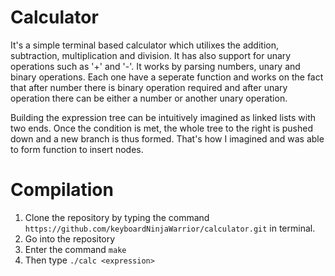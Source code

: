 # Calculator

It's a simple terminal based calculator which utilixes the addition, subtraction, multiplication and division. It has also support for unary operations such as '+' and '-'. It works by parsing numbers, unary and binary operations. Each one have a seperate function and works on the fact that after number there is binary operation required and after unary operation there can be either a number or another unary operation.

Building the expression tree can be intuitively imagined as linked lists with two ends. Once the condition is met, the whole tree to the right is pushed down and a new branch is thus formed. That's how I imagined and was able to form function to insert nodes.

# Compilation
1. Clone the repository by typing the command `https://github.com/keyboardNinjaWarrior/calculator.git` in terminal.
2. Go into the repository
3. Enter the command `make`
4. Then type `./calc <expression>`
